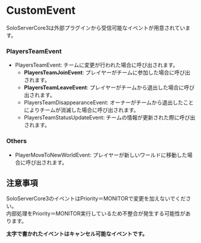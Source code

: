 # CustomEvent
SoloServerCore3は外部プラグインから受信可能なイベントが用意されています。

### PlayersTeamEvent
- PlayersTeamEvent: チームに変更が行われた場合に呼び出されます。
    - **PlayersTeamJoinEvent**: プレイヤーがチームに参加した場合に呼び出されます。
    - **PlayersTeamLeaveEvent**: プレイヤーがチームから退出した場合に呼び出されます。
    - PlayersTeamDisappearanceEvent: オーナーがチームから退出したことによりチームが消滅した場合に呼び出されます。
    - PlayersTeamStatusUpdateEvent: チームの情報が更新された際に呼び出されます。

### Others
- PlayerMoveToNewWorldEvent: プレイヤーが新しいワールドに移動した場合に呼び出されます。

## 注意事項
SoloServerCore3のイベントはPriority＝MONITORで変更を加えないでください。  
内部処理をPriority＝MONITOR実行しているため不整合が発生する可能性があります。

**太字で書かれたイベントはキャンセル可能なイベントです。**